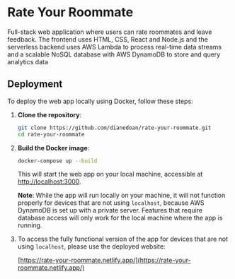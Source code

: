 # Rate Your Roommate
Full-stack web application where users can rate roommates and leave feedback. 
The frontend uses HTML, CSS, React and Node.js and the serverless backend uses AWS Lambda to process real-time data streams and a scalable NoSQL database with AWS DynamoDB to store and query analytics data

## Deployment

To deploy the web app locally using Docker, follow these steps:

1. **Clone the repository**:

    ```bash
    git clone https://github.com/dianedoan/rate-your-roommate.git
    cd rate-your-roommate
    ```

2. **Build the Docker image**:

    ```bash
    docker-compose up --build
    ```

    This will start the web app on your local machine, accessible at [http://localhost:3000](http://localhost:3000).

    **Note**: While the app will run locally on your machine, it will not function properly for devices that are not using `localhost`, because AWS DynamoDB is set up with a private server. Features that require database access will only work for the local machine where the app is running.

3. To access the fully functional version of the app for devices that are not using `localhost`, please use the deployed website:

    [https://rate-your-roommate.netlify.app/](https://rate-your-roommate.netlify.app/)
    
